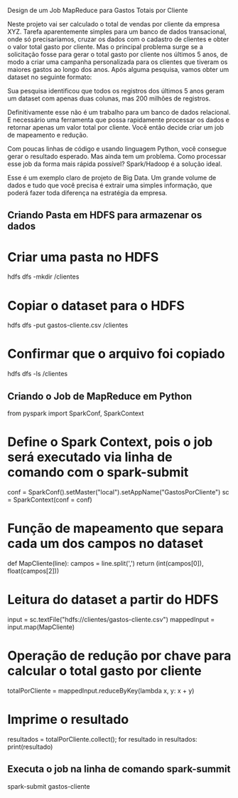 Design de um Job MapReduce para Gastos Totais por Cliente

Neste projeto vai ser calculado o total de vendas por cliente da empresa XYZ. Tarefa aparentemente simples para um banco de dados transacional, onde só precisaríamos, cruzar os dados com o cadastro de clientes e obter o valor total gasto por cliente. 
Mas o principal problema surge se a solicitação fosse para gerar o total gasto por cliente nos últimos 5 anos, de modo a criar uma campanha personalizada para os clientes que tiveram os maiores gastos ao longo dos anos. 
Após alguma pesquisa, vamos obter um dataset no seguinte formato:
 
Sua pesquisa identificou que todos os registros dos últimos 5 anos geram
um dataset com apenas duas colunas, mas 200 milhões de registros. 

Definitivamente esse não é um trabalho para um banco de dados relacional. 
E necessário uma ferramenta que possa rapidamente processar os dados e retornar apenas um valor total por cliente. Você então decide criar um job de mapeamento e redução.

Com poucas linhas de código e usando linguagem Python, você consegue gerar o resultado esperado. Mas ainda tem um problema.
Como processar esse job da forma mais rápida possível? Spark/Hadoop é a
solução ideal.

Esse é um exemplo claro de projeto de Big Data. Um grande volume de
dados e tudo que você precisa é extrair uma simples informação, que poderá fazer toda diferença na estratégia da empresa.

## Criando Pasta em HDFS para armazenar os dados
# Criar uma pasta no HDFS
hdfs dfs -mkdir /clientes

# Copiar o dataset para o HDFS
hdfs dfs -put gastos-cliente.csv /clientes

# Confirmar que o arquivo foi copiado
hdfs dfs -ls /clientes

## Criando o Job de MapReduce em Python

from pyspark import SparkConf, SparkContext

# Define o Spark Context, pois o job será executado via linha de comando com o spark-submit
conf = SparkConf().setMaster("local").setAppName("GastosPorCliente")
sc = SparkContext(conf = conf)

# Função de mapeamento que separa cada um dos campos no dataset
def MapCliente(line):
    campos = line.split(',')
    return (int(campos[0]), float(campos[2]))

# Leitura do dataset a partir do HDFS
input = sc.textFile("hdfs://clientes/gastos-cliente.csv")
mappedInput = input.map(MapCliente)

# Operação de redução por chave para calcular o total gasto por cliente
totalPorCliente = mappedInput.reduceByKey(lambda x, y: x + y)

# Imprime o resultado
resultados = totalPorCliente.collect();
for resultado in resultados:
    print(resultado)

## Executa o job na linha de comando spark-summit

spark-submit gastos-cliente
